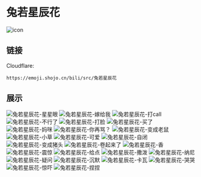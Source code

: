 # 兔若星辰花
![icon](https://emoji.shojo.cn/bili/src/兔若星辰花/icon.png)
## 链接
Cloudflare:
```
https://emoji.shojo.cn/bili/src/兔若星辰花
```
## 展示
![兔若星辰花-星星眼](https://emoji.shojo.cn/bili/src/兔若星辰花/兔若星辰花-星星眼.png)
![兔若星辰花-嫁给我](https://emoji.shojo.cn/bili/src/兔若星辰花/兔若星辰花-嫁给我.png)
![兔若星辰花-打call](https://emoji.shojo.cn/bili/src/兔若星辰花/兔若星辰花-打call.png)
![兔若星辰花-不行了](https://emoji.shojo.cn/bili/src/兔若星辰花/兔若星辰花-不行了.png)
![兔若星辰花-打脸](https://emoji.shojo.cn/bili/src/兔若星辰花/兔若星辰花-打脸.png)
![兔若星辰花-买了](https://emoji.shojo.cn/bili/src/兔若星辰花/兔若星辰花-买了.png)
![兔若星辰花-妈咪](https://emoji.shojo.cn/bili/src/兔若星辰花/兔若星辰花-妈咪.png)
![兔若星辰花-你再骂？](https://emoji.shojo.cn/bili/src/兔若星辰花/兔若星辰花-你再骂？.png)
![兔若星辰花-变成老鼠](https://emoji.shojo.cn/bili/src/兔若星辰花/兔若星辰花-变成老鼠.png)
![兔若星辰花-小草](https://emoji.shojo.cn/bili/src/兔若星辰花/兔若星辰花-小草.png)
![兔若星辰花-可爱](https://emoji.shojo.cn/bili/src/兔若星辰花/兔若星辰花-可爱.png)
![兔若星辰花-自闭](https://emoji.shojo.cn/bili/src/兔若星辰花/兔若星辰花-自闭.png)
![兔若星辰花-变成猪头](https://emoji.shojo.cn/bili/src/兔若星辰花/兔若星辰花-变成猪头.png)
![兔若星辰花-卷起来了](https://emoji.shojo.cn/bili/src/兔若星辰花/兔若星辰花-卷起来了.png)
![兔若星辰花-香](https://emoji.shojo.cn/bili/src/兔若星辰花/兔若星辰花-香.png)
![兔若星辰花-震惊](https://emoji.shojo.cn/bili/src/兔若星辰花/兔若星辰花-震惊.png)
![兔若星辰花-给点](https://emoji.shojo.cn/bili/src/兔若星辰花/兔若星辰花-给点.png)
![兔若星辰花-撒泼](https://emoji.shojo.cn/bili/src/兔若星辰花/兔若星辰花-撒泼.png)
![兔若星辰花-纳尼](https://emoji.shojo.cn/bili/src/兔若星辰花/兔若星辰花-纳尼.png)
![兔若星辰花-疑问](https://emoji.shojo.cn/bili/src/兔若星辰花/兔若星辰花-疑问.png)
![兔若星辰花-沉默](https://emoji.shojo.cn/bili/src/兔若星辰花/兔若星辰花-沉默.png)
![兔若星辰花-卡瓦](https://emoji.shojo.cn/bili/src/兔若星辰花/兔若星辰花-卡瓦.png)
![兔若星辰花-哭哭](https://emoji.shojo.cn/bili/src/兔若星辰花/兔若星辰花-哭哭.png)
![兔若星辰花-惊吓](https://emoji.shojo.cn/bili/src/兔若星辰花/兔若星辰花-惊吓.png)
![兔若星辰花-捏捏](https://emoji.shojo.cn/bili/src/兔若星辰花/兔若星辰花-捏捏.png)
